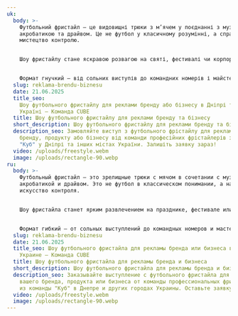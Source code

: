 ```yaml
---
uk:
  body: >-
    Футбольний фристайл – це видовищні трюки з м’ячем у поєднанні з музикою,
    акробатикою та драйвом. Це не футбол у класичному розумінні, а справжнє
    мистецтво контролю.


    Шоу фристайлу стане яскравою розвагою на святі, фестивалі чи корпоративі. Енергія, динаміка та інтерактив з глядачами створюють незабутню атмосферу.


    Формат гнучкий – від сольних виступів до командних номерів і майстер-класів. Це сучасно, ефектно й завжди вражає публіку.
  slug: reklama-brendu-biznesu
  date: 21.06.2025
  title_seo:
    Шоу футбольного фристайлу для реклами бренду або бізнесу в Дніпрі та
    Україні — Команда CUBE
  title: Шоу футбольного фристайлу для реклами бренду та бізнесу
  short_description: Шоу футбольного фристайлу для реклами бренду та бізнесу
  description_seo: Замовляйте виступ з футбольного фрістайлу для реклами вашого
    бренду, продукту або бізнесу від команди професійних фрістайлерів з команди
    "Куб" у Дніпрі та інших містах України. Залишіть заявку зараз!
  video: /uploads/freestyle.webm
  image: /uploads/rectangle-90.webp
ru:
  body: >-
    Футбольный фристайл — это зрелищные трюки с мячом в сочетании с музыкой,
    акробатикой и драйвом. Это не футбол в классическом понимании, а настоящее
    искусство контроля.


    Шоу фристайла станет ярким развлечением на празднике, фестивале или корпоративе. Энергия, динамика и интерактив со зрителями создают незабываемую атмосферу.


    Формат гибкий — от сольных выступлений до командных номеров и мастер-классов. Это современно, эффектно и всегда впечатляет публику.
  slug: reklama-brendu-biznesu
  date: 21.06.2025
  title_seo: Шоу футбольного фристайла для рекламы бренда или бизнеса в Днепре и
    Украине — Команда CUBE
  title: Шоу футбольного фристайла для рекламы бренда и бизнеса
  short_description: Шоу футбольного фристайла для рекламы бренда и бизнеса
  description_seo: Заказывайте выступление с футбольного фристайла для рекламы
    вашего бренда, продукта или бизнеса от команды профессиональных фристайлеров
    из команды "Куб" в Днепре и других городах Украины. Оставьте заявку сейчас!
  video: /uploads/freestyle.webm
  image: /uploads/rectangle-90.webp
---
```

